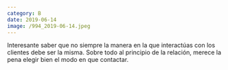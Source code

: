 ```yaml
--- 
category: B 
date: 2019-06-14 
image: /994_2019-06-14.jpeg 
--- 
```


Interesante saber que no siempre la manera en la que interactúas con los clientes debe ser la misma. Sobre todo al principio de la relación, merece la pena elegir bien el modo en que contactar.